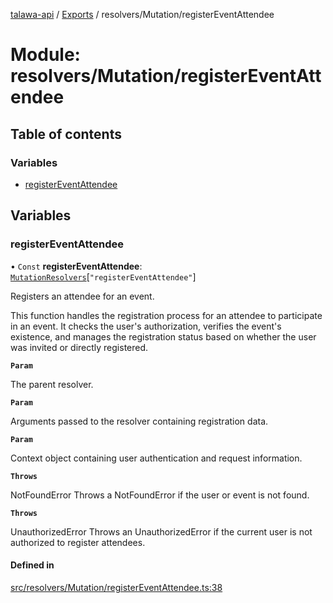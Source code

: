 [talawa-api](../README.md) / [Exports](../modules.md) / resolvers/Mutation/registerEventAttendee

# Module: resolvers/Mutation/registerEventAttendee

## Table of contents

### Variables

- [registerEventAttendee](resolvers_Mutation_registerEventAttendee.md#registereventattendee)

## Variables

### registerEventAttendee

• `Const` **registerEventAttendee**: [`MutationResolvers`](types_generatedGraphQLTypes.md#mutationresolvers)[``"registerEventAttendee"``]

Registers an attendee for an event.

This function handles the registration process for an attendee to participate in an event.
It checks the user's authorization, verifies the event's existence, and manages the registration status
based on whether the user was invited or directly registered.

**`Param`**

The parent resolver.

**`Param`**

Arguments passed to the resolver containing registration data.

**`Param`**

Context object containing user authentication and request information.

**`Throws`**

NotFoundError Throws a NotFoundError if the user or event is not found.

**`Throws`**

UnauthorizedError Throws an UnauthorizedError if the current user is not authorized to register attendees.

#### Defined in

[src/resolvers/Mutation/registerEventAttendee.ts:38](https://github.com/PalisadoesFoundation/talawa-api/blob/e919df4/src/resolvers/Mutation/registerEventAttendee.ts#L38)
